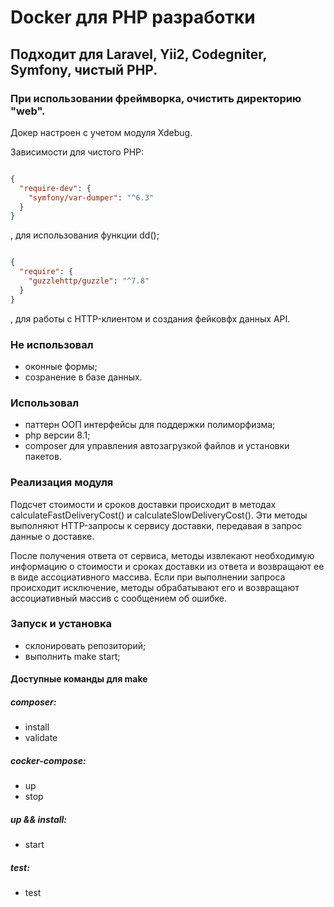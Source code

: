 # Docker для PHP разработки
## Подходит для Laravel, Yii2, Codegniter, Symfony, чистый PHP.
### При использовании фреймворка, очистить директорию "web".

Докер настроен с учетом модуля Xdebug.

Зависимости для чистого PHP:

```json

{
  "require-dev": {
    "symfony/var-dumper": "^6.3"
  }
}

```
, для использования функции dd();

```json

{
  "require": {
    "guzzlehttp/guzzle": "^7.8"
  }
}

```
, для работы с HTTP-клиентом и создания фейковфх данных API.

### Не использовал
- оконные формы;
- созранение в базе данных.

### Использовал
- паттерн ООП интерфейсы для поддержки полиморфизма;
- php версии 8.1;
- composer для управления автозагрузкой файлов и установки пакетов.

### Реализация модуля
Подсчет стоимости и сроков доставки происходит в методах calculateFastDeliveryCost() и calculateSlowDeliveryCost(). Эти методы выполняют HTTP-запросы к сервису доставки, передавая в запрос данные о доставке.

После получения ответа от сервиса, методы извлекают необходимую информацию о стоимости и сроках доставки из ответа и возвращают ее в виде ассоциативного массива. Если при выполнении запроса происходит исключение, методы обрабатывают его и возвращают ассоциативный массив с сообщением об ошибке.

### Запуск и установка
- склонировать репозиторий;
- выполнить make start;

#### Доступные команды для make
##### composer:
- install
- validate

##### cocker-compose:
- up
- stop

##### up && install:
- start

##### test:
- test